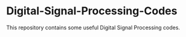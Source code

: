 # Digital-Signal-Processing-Codes

This repository contains some useful Digital Signal Processing codes.

